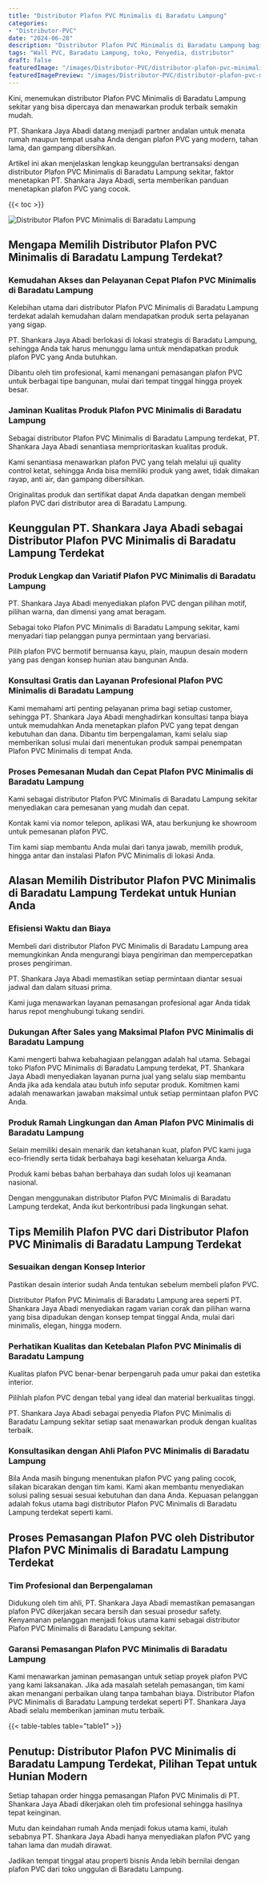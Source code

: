 ```yaml
---
title: "Distributor Plafon PVC Minimalis di Baradatu Lampung"
categories:
- "Distributor-PVC"
date: "2024-06-28"
description: "Distributor Plafon PVC Minimalis di Baradatu Lampung bagi tempat tinggal, office, dan ritel. Panel terbaik, variasi motif, warna menarik, dengan layanan penempatan oleh teknisi profesional serta jaminan resmi!|Jasa penyediaan Plafon PVC Minimalis di Baradatu Lampung bagi kebutuhan rumah, kantor, atau toko, dengan panel berkualitas dan pemasangan oleh teknisi berpengalaman dan kepastian resmi.|Pilihan Plafon PVC Minimalis di Baradatu Lampung yang terpercaya untuk rumah, perkantoran, serta toko, dengan material unggulan dan pemasangan ditangani oleh tim berpengalaman serta jaminan resmi.|Penjualan Plafon PVC Minimalis di Baradatu Lampung untuk hunian, perkantoran, dan toko, beserta panel berkualitas dan penempatan oleh tenaga ahli profesional, lengkap dengan jaminan resmi.}"
tags: "Wall PVC, Baradatu Lampung, toko, Penyedia, distributor"
draft: false
featuredImage: "/images/Distributor-PVC/distributor-plafon-pvc-minimalis-di-baradatu-lampung.png"
featuredImagePreview: "/images/Distributor-PVC/distributor-plafon-pvc-minimalis-di-baradatu-lampung.png"
---
```


Kini, menemukan distributor Plafon PVC Minimalis di Baradatu Lampung sekitar yang bisa dipercaya dan menawarkan produk terbaik semakin mudah.

PT. Shankara Jaya Abadi datang menjadi partner andalan untuk menata rumah maupun tempat usaha Anda dengan plafon PVC yang modern, tahan lama, dan gampang dibersihkan.

Artikel ini akan menjelaskan lengkap keunggulan bertransaksi dengan distributor Plafon PVC Minimalis di Baradatu Lampung sekitar, faktor menetapkan PT. Shankara Jaya Abadi, serta memberikan panduan menetapkan plafon PVC yang cocok.

{{< toc >}}

![Distributor Plafon PVC Minimalis di Baradatu Lampung](/images/Distributor-PVC/Distributor-Plafon-PVC-Minimalis-di-Baradatu-Lampung.png)

## Mengapa Memilih Distributor Plafon PVC Minimalis di Baradatu Lampung Terdekat?

### Kemudahan Akses dan Pelayanan Cepat Plafon PVC Minimalis di Baradatu Lampung

Kelebihan utama dari distributor Plafon PVC Minimalis di Baradatu Lampung terdekat adalah kemudahan dalam mendapatkan produk serta pelayanan yang sigap.

PT. Shankara Jaya Abadi berlokasi di lokasi strategis di Baradatu Lampung, sehingga Anda tak harus menunggu lama untuk mendapatkan produk plafon PVC yang Anda butuhkan.

Dibantu oleh tim profesional, kami menangani pemasangan plafon PVC untuk berbagai tipe bangunan, mulai dari tempat tinggal hingga proyek besar.

### Jaminan Kualitas Produk Plafon PVC Minimalis di Baradatu Lampung

Sebagai distributor Plafon PVC Minimalis di Baradatu Lampung terdekat, PT. Shankara Jaya Abadi senantiasa memprioritaskan kualitas produk.

Kami senantiasa menawarkan plafon PVC yang telah melalui uji quality control ketat, sehingga Anda bisa memiliki produk yang awet, tidak dimakan rayap, anti air, dan gampang dibersihkan.

Originalitas produk dan sertifikat dapat Anda dapatkan dengan membeli plafon PVC dari distributor area di Baradatu Lampung.

## Keunggulan PT. Shankara Jaya Abadi sebagai Distributor Plafon PVC Minimalis di Baradatu Lampung Terdekat

### Produk Lengkap dan Variatif Plafon PVC Minimalis di Baradatu Lampung

PT. Shankara Jaya Abadi menyediakan plafon PVC dengan pilihan motif, pilihan warna, dan dimensi yang amat beragam.

Sebagai toko Plafon PVC Minimalis di Baradatu Lampung sekitar, kami menyadari tiap pelanggan punya permintaan yang bervariasi.

Pilih plafon PVC bermotif bernuansa kayu, plain, maupun desain modern yang pas dengan konsep hunian atau bangunan Anda.

### Konsultasi Gratis dan Layanan Profesional Plafon PVC Minimalis di Baradatu Lampung

Kami memahami arti penting pelayanan prima bagi setiap customer, sehingga PT. Shankara Jaya Abadi menghadirkan konsultasi tanpa biaya untuk memudahkan Anda menetapkan plafon PVC yang tepat dengan kebutuhan dan dana. Dibantu tim berpengalaman, kami selalu siap memberikan solusi mulai dari menentukan produk sampai penempatan Plafon PVC Minimalis di tempat Anda.

### Proses Pemesanan Mudah dan Cepat Plafon PVC Minimalis di Baradatu Lampung

Kami sebagai distributor Plafon PVC Minimalis di Baradatu Lampung sekitar menyediakan cara pemesanan yang mudah dan cepat.

Kontak kami via nomor telepon, aplikasi WA, atau berkunjung ke showroom untuk pemesanan plafon PVC.

Tim kami siap membantu Anda mulai dari tanya jawab, memilih produk, hingga antar dan instalasi Plafon PVC Minimalis di lokasi Anda.

## Alasan Memilih Distributor Plafon PVC Minimalis di Baradatu Lampung Terdekat untuk Hunian Anda

### Efisiensi Waktu dan Biaya

Membeli dari distributor Plafon PVC Minimalis di Baradatu Lampung area memungkinkan Anda mengurangi biaya pengiriman dan mempercepatkan proses pengiriman.

PT. Shankara Jaya Abadi memastikan setiap permintaan diantar sesuai jadwal dan dalam situasi prima.

Kami juga menawarkan layanan pemasangan profesional agar Anda tidak harus repot menghubungi tukang sendiri.

### Dukungan After Sales yang Maksimal Plafon PVC Minimalis di Baradatu Lampung

Kami mengerti bahwa kebahagiaan pelanggan adalah hal utama. Sebagai toko Plafon PVC Minimalis di Baradatu Lampung terdekat, PT. Shankara Jaya Abadi menyediakan layanan purna jual yang selalu siap membantu Anda jika ada kendala atau butuh info seputar produk. Komitmen kami adalah menawarkan jawaban maksimal untuk setiap permintaan plafon PVC Anda.

### Produk Ramah Lingkungan dan Aman Plafon PVC Minimalis di Baradatu Lampung

Selain memiliki desain menarik dan ketahanan kuat, plafon PVC kami juga eco-friendly serta tidak berbahaya bagi kesehatan keluarga Anda.

Produk kami bebas bahan berbahaya dan sudah lolos uji keamanan nasional.

Dengan menggunakan distributor Plafon PVC Minimalis di Baradatu Lampung terdekat, Anda ikut berkontribusi pada lingkungan sehat.

## Tips Memilih Plafon PVC dari Distributor Plafon PVC Minimalis di Baradatu Lampung Terdekat

### Sesuaikan dengan Konsep Interior

Pastikan desain interior sudah Anda tentukan sebelum membeli plafon PVC.

Distributor Plafon PVC Minimalis di Baradatu Lampung area seperti PT. Shankara Jaya Abadi menyediakan ragam varian corak dan pilihan warna yang bisa dipadukan dengan konsep tempat tinggal Anda, mulai dari minimalis, elegan, hingga modern.

### Perhatikan Kualitas dan Ketebalan Plafon PVC Minimalis di Baradatu Lampung

Kualitas plafon PVC benar-benar berpengaruh pada umur pakai dan estetika interior.

Pilihlah plafon PVC dengan tebal yang ideal dan material berkualitas tinggi.

PT. Shankara Jaya Abadi sebagai penyedia Plafon PVC Minimalis di Baradatu Lampung sekitar setiap saat menawarkan produk dengan kualitas terbaik.

### Konsultasikan dengan Ahli Plafon PVC Minimalis di Baradatu Lampung

Bila Anda masih bingung menentukan plafon PVC yang paling cocok, silakan bicarakan dengan tim kami. Kami akan membantu menyediakan solusi paling sesuai sesuai kebutuhan dan dana Anda. Kepuasan pelanggan adalah fokus utama bagi distributor Plafon PVC Minimalis di Baradatu Lampung terdekat seperti kami.

## Proses Pemasangan Plafon PVC oleh Distributor Plafon PVC Minimalis di Baradatu Lampung Terdekat

### Tim Profesional dan Berpengalaman

Didukung oleh tim ahli, PT. Shankara Jaya Abadi memastikan pemasangan plafon PVC dikerjakan secara bersih dan sesuai prosedur safety. Kenyamanan pelanggan menjadi fokus utama kami sebagai distributor Plafon PVC Minimalis di Baradatu Lampung sekitar.

### Garansi Pemasangan Plafon PVC Minimalis di Baradatu Lampung

Kami menawarkan jaminan pemasangan untuk setiap proyek plafon PVC yang kami laksanakan. Jika ada masalah setelah pemasangan, tim kami akan menangani perbaikan ulang tanpa tambahan biaya. Distributor Plafon PVC Minimalis di Baradatu Lampung terdekat seperti PT. Shankara Jaya Abadi selalu memberikan jaminan mutu terbaik.

{{< table-tables table="table1" >}}

## Penutup: Distributor Plafon PVC Minimalis di Baradatu Lampung Terdekat, Pilihan Tepat untuk Hunian Modern

Setiap tahapan order hingga pemasangan Plafon PVC Minimalis di PT. Shankara Jaya Abadi dikerjakan oleh tim profesional sehingga hasilnya tepat keinginan.

Mutu dan keindahan rumah Anda menjadi fokus utama kami, itulah sebabnya PT. Shankara Jaya Abadi hanya menyediakan plafon PVC yang tahan lama dan mudah dirawat.

Jadikan tempat tinggal atau properti bisnis Anda lebih bernilai dengan plafon PVC dari toko unggulan di Baradatu Lampung.

